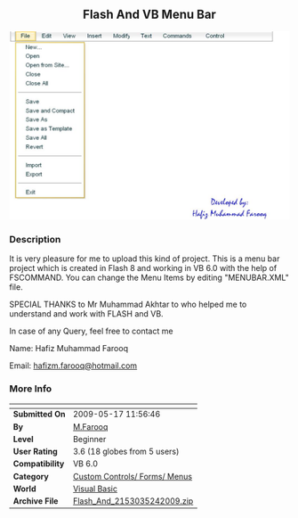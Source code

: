 ﻿<div align="center">

## Flash And VB Menu Bar

<img src="PIC2009524242221842.JPG">
</div>

### Description

It is very pleasure for me to upload this kind of project. This is a menu bar project which is created in Flash 8 and working in VB 6.0 with the help of FSCOMMAND. You can change the Menu Items by editing "MENUBAR.XML" file.

SPECIAL THANKS to Mr Muhammad Akhtar to who helped me to understand and work with FLASH and VB.

In case of any Query, feel free to contact me

Name: Hafiz Muhammad Farooq

Email: hafizm.farooq@hotmail.com
 
### More Info
 


<span>             |<span>
---                |---
**Submitted On**   |2009-05-17 11:56:46
**By**             |[M\.Farooq](https://github.com/Planet-Source-Code/PSCIndex/blob/master/ByAuthor/m-farooq.md)
**Level**          |Beginner
**User Rating**    |3.6 (18 globes from 5 users)
**Compatibility**  |VB 6\.0
**Category**       |[Custom Controls/ Forms/  Menus](https://github.com/Planet-Source-Code/PSCIndex/blob/master/ByCategory/custom-controls-forms-menus__1-4.md)
**World**          |[Visual Basic](https://github.com/Planet-Source-Code/PSCIndex/blob/master/ByWorld/visual-basic.md)
**Archive File**   |[Flash\_And\_2153035242009\.zip](https://github.com/Planet-Source-Code/m-farooq-flash-and-vb-menu-bar__1-72106/archive/master.zip)








